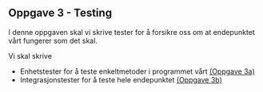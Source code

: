 ## Oppgave 3 - Testing

I denne oppgaven skal vi skrive tester for å forsikre oss om at endepunktet vårt fungerer som det skal.

Vi skal skrive
- Enhetstester for å teste enkeltmetoder i programmet vårt [(Oppgave 3a)](./3a.md)
- Integrasjonstester for å teste hele endepunktet [(Oppgave 3b)](./3b.md)
